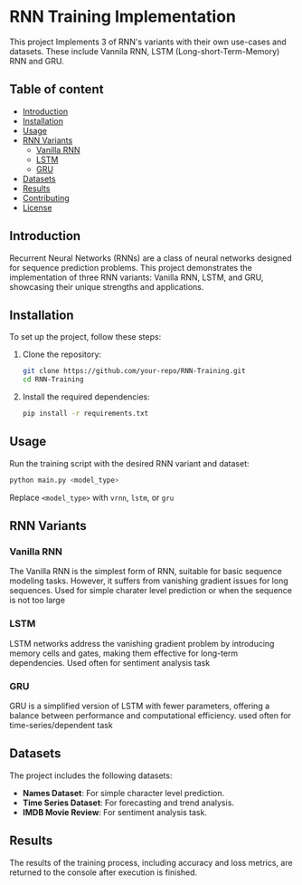 # **RNN Training Implementation**
This project Implements 3 of RNN's variants with their own use-cases and datasets. These include Vannila RNN, LSTM (Long-short-Term-Memory) RNN and GRU.

## Table of content
- [Introduction](#introduction)
- [Installation](#installation)
- [Usage](#usage)
- [RNN Variants](#rnn-variants)
    - [Vanilla RNN](#vanilla-rnn)
    - [LSTM](#lstm)
    - [GRU](#gru)
- [Datasets](#datasets)
- [Results](#results)
- [Contributing](#contributing)
- [License](#license)

## Introduction
Recurrent Neural Networks (RNNs) are a class of neural networks designed for sequence prediction problems. This project demonstrates the implementation of three RNN variants: Vanilla RNN, LSTM, and GRU, showcasing their unique strengths and applications.

## Installation
To set up the project, follow these steps:

1. Clone the repository:
    ```bash
    git clone https://github.com/your-repo/RNN-Training.git
    cd RNN-Training
    ```
2. Install the required dependencies:
    ```bash
    pip install -r requirements.txt
    ```

## Usage
Run the training script with the desired RNN variant and dataset:
```bash
python main.py <model_type>
```
Replace `<model_type>` with `vrnn`, `lstm`, or `gru`

## RNN Variants

### Vanilla RNN
The Vanilla RNN is the simplest form of RNN, suitable for basic sequence modeling tasks. However, it suffers from vanishing gradient issues for long sequences. Used for simple charater level prediction or when the sequence is not too large

### LSTM
LSTM networks address the vanishing gradient problem by introducing memory cells and gates, making them effective for long-term dependencies. Used often for sentiment analysis task

### GRU
GRU is a simplified version of LSTM with fewer parameters, offering a balance between performance and computational efficiency. used often for time-series/dependent task

## Datasets
The project includes the following datasets:
- **Names Dataset**: For simple character level prediction.
- **Time Series Dataset**: For forecasting and trend analysis.
- **IMDB Movie Review**: For sentiment analysis task.

## Results
The results of the training process, including accuracy and loss metrics, are returned to the console after execution is finished.

